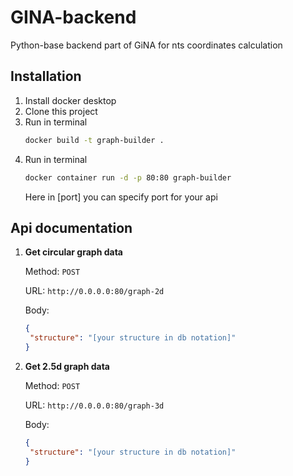# GINA-backend

Python-base backend part of GiNA for nts coordinates calculation

## Installation

1. Install docker desktop
2. Clone this project
3. Run in terminal
    ```bash
    docker build -t graph-builder .
    ```
4. Run in terminal
    ```bash
    docker container run -d -p 80:80 graph-builder
    ```
    Here in [port] you can specify port for your api

## Api documentation

1. **Get circular graph data**

   Method: `POST`

   URL: `http://0.0.0.0:80/graph-2d`

   Body: 

   ```json
   {
    "structure": "[your structure in db notation]"
   }
   ```
   
2. **Get 2.5d graph data**

   Method: `POST`

   URL: `http://0.0.0.0:80/graph-3d`

   Body: 

   ```json
   {
    "structure": "[your structure in db notation]"
   }
   ```


